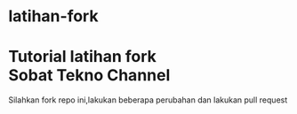 # latihan-fork
<h1>Tutorial latihan fork<br>Sobat Tekno Channel</h1>
<p>Silahkan fork repo ini,lakukan beberapa perubahan dan lakukan pull request</p>
